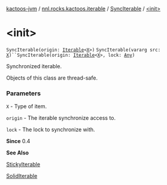 [kactoos-jvm](../../index.md) / [nnl.rocks.kactoos.iterable](../index.md) / [SyncIterable](index.md) / [&lt;init&gt;](./-init-.md)

# &lt;init&gt;

`SyncIterable(origin: `[`Iterable`](https://kotlinlang.org/api/latest/jvm/stdlib/kotlin.collections/-iterable/index.html)`<`[`X`](index.md#X)`>)`
`SyncIterable(vararg src: `[`X`](index.md#X)`)``SyncIterable(origin: `[`Iterable`](https://kotlinlang.org/api/latest/jvm/stdlib/kotlin.collections/-iterable/index.html)`<`[`X`](index.md#X)`>, lock: `[`Any`](https://kotlinlang.org/api/latest/jvm/stdlib/kotlin/-any/index.html)`)`

Synchronized iterable.

Objects of this class are thread-safe.

### Parameters

`X` - Type of item.

`origin` - The iterable synchronize access to.

`lock` - The lock to synchronize with.

**Since**
0.4

**See Also**

[StickyIterable](../-sticky-iterable/index.md)

[SolidIterable](../-solid-iterable/index.md)

